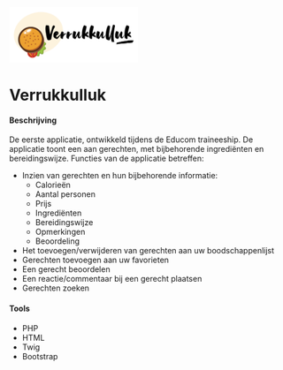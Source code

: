 <img src="./assets/img/verrukkulluk-logo.png" style="height: 100px"/>
<h1> Verrukkulluk</h1>

<h4> Beschrijving </h4>
<p>
  De eerste applicatie, ontwikkeld tijdens de Educom traineeship.
  De applicatie toont een aan gerechten, met bijbehorende ingrediënten en bereidingswijze.
  Functies van de applicatie betreffen:
  <ul>
    <li> Inzien van gerechten en hun bijbehorende informatie:
      <ul>
        <li> Calorieën </li>
        <li> Aantal personen </li>
        <li> Prijs </li>
        <li> Ingrediënten </li>
        <li> Bereidingswijze </li>
        <li> Opmerkingen </li>
        <li> Beoordeling </li>
      </ul>
    </li>
    <li> Het toevoegen/verwijderen van gerechten aan uw boodschappenlijst </li>
    <li> Gerechten toevoegen aan uw favorieten </li>
    <li> Een gerecht beoordelen </li>
    <li> Een reactie/commentaar bij een gerecht plaatsen </li>
    <li> Gerechten zoeken </li>
  </ul>
</p>

<h4> Tools </h4>
<ul>
  <li> PHP </li>
  <li> HTML </li>
  <li> Twig </li>
  <li> Bootstrap </li>
</ul>
